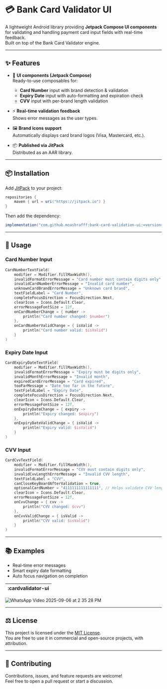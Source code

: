 # 💳 Bank Card Validator UI

A lightweight Android library providing **Jetpack Compose UI components** for validating and handling payment card input fields with real-time feedback.  
Built on top of the Bank Card Validator engine.

---

## ✨ Features

- 🎨 **UI components (Jetpack Compose)**  
  Ready-to-use composables for:
  - **Card Number** input with brand detection & validation  
  - **Expiry Date** input with auto-formatting and expiration check  
  - **CVV** input with per-brand length validation  

- ⚡ **Real-time validation feedback**  
  Shows error messages as the user types.  

- 🖼️ **Brand icons support**  
  Automatically displays card brand logos (Visa, Mastercard, etc.).  

- 📦 **Published via JitPack**  
  Distributed as an AAR library.

---

## 📦 Installation

Add [JitPack](https://jitpack.io) to your project:

```gradle
repositories {
    maven { url = uri("https://jitpack.io") }
}
```

Then add the dependency:

```gradle
implementation("com.github.moashrafff:bank-card-validation-ui:<version>")
```

---

## 🚀 Usage

### Card Number Input
```kotlin
CardNumberTextField(
    modifier = Modifier.fillMaxWidth(),
    invalidFormatErrorMessage = "Card number must contain digits only",
    invalidCardNumberErrorMessage = "Invalid card number",
    unknownCardBrandErrorMessage = "Unknown card brand",
    textFieldLabel = "Card Number",
    completeFocusDirection = FocusDirection.Next,
    clearIcon = Icons.Default.Clear,
    errorMessageFontSize = 12f,
    onCardNumberChange = { number ->
        println("Card number changed: $number")
    },
    onCardNumberValidChange = { isValid ->
        println("Card number valid: $isValid")
    }
)
```

### Expiry Date Input
```kotlin
CardExpiryDateTextField(
    modifier = Modifier.fillMaxWidth(),
    invalidFormatErrorMessage = "Expiry must be digits only",
    invalidMonthErrorMessage = "Invalid month",
    expiredCardErrorMessage = "Card expired",
    tooFarMessage = "Date too far in the future",
    textFieldLabel = "Expiry Date",
    completeFocusDirection = FocusDirection.Next,
    clearIcon = Icons.Default.Clear,
    errorMessageFontSize = 12f,
    onExpiryDateChange = { expiry ->
        println("Expiry changed: $expiry")
    },
    onExpiryDateValidChange = { isValid ->
        println("Expiry valid: $isValid")
    }
)
```

### CVV Input
```kotlin
CardCvvTextField(
    modifier = Modifier.fillMaxWidth(),
    invalidFormatErrorMessage = "CVV must contain digits only",
    invalidCvvLengthErrorMessage = "Invalid CVV length",
    textFieldLabel = "CVV",
    canCloseKeyBoardAfterValidation = true,
    optionalCardNumber = "4111111111111111", // Helps validate CVV length by brand
    clearIcon = Icons.Default.Clear,
    errorMessageFontSize = 12f,
    onCvvChange = { cvv ->
        println("CVV changed: $cvv")
    },
    onCvvValidChange = { isValid ->
        println("CVV valid: $isValid")
    }
)
```

---

## 📚 Examples

- Real-time error messages  
- Smart expiry date formatting  
- Auto focus navigation on completion  

| :cardvalidator-ui               |
|---------------------------------|
![WhatsApp Video 2025-09-06 at 2 35 28 PM](https://github.com/user-attachments/assets/79722816-2d6e-48ff-bdb8-ce1f8816e929)

---

## ⚖️ License

This project is licensed under the [MIT License](LICENSE).  
You are free to use it in commercial and open-source projects, with attribution.

---

## 🤝 Contributing

Contributions, issues, and feature requests are welcome!  
Feel free to open a pull request or start a discussion.
